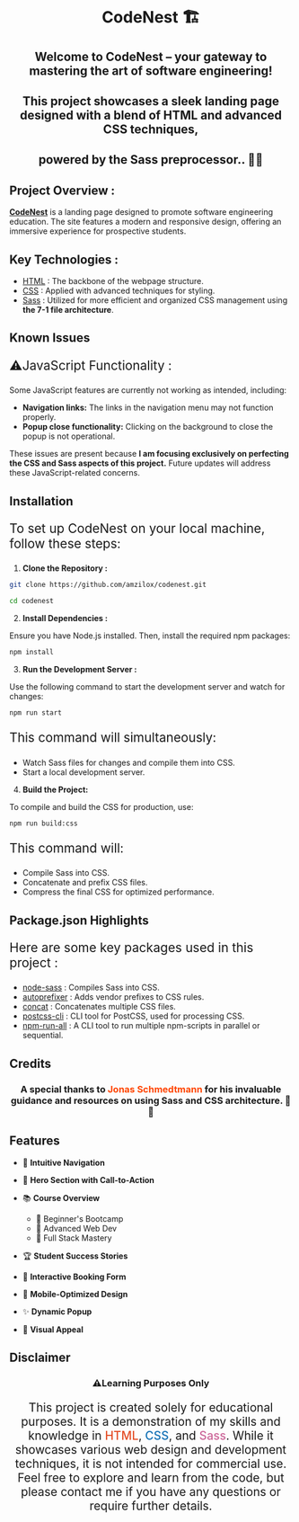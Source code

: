 <h1 align="center">CodeNest 🏗️</h1>

<h2 align="center">
Welcome to CodeNest – your gateway to mastering the art of software engineering!
</h2>

<h2 align="center">This project showcases a sleek landing page designed with a blend of HTML and advanced CSS techniques, 
</h2>

<h2 align="center">powered by the Sass preprocessor.. 🎨🧵
</h2>

##

##

## Project Overview :

**[CodeNest](https://code-nest.netlify.app)** is a landing page designed to promote software engineering education. The site features a modern and responsive design, offering an immersive experience for prospective students.

## Key Technologies :

- [HTML](https://developer.mozilla.org/fr/docs/Web/HTML) : The backbone of the webpage structure.
- [CSS](https://developer.mozilla.org/fr/docs/Web/CSS) : Applied with advanced techniques for styling.
- [Sass](https://sass-lang.com) : Utilized for more efficient and organized CSS management using **the 7-1 file architecture**.

## Known Issues

<p style="font-size: 1.4rem">⚠️JavaScript Functionality :</p>

Some JavaScript features are currently not working as intended, including:

- **Navigation links:** The links in the navigation menu may not function properly.
- **Popup close functionality:** Clicking on the background to close the popup is not operational.

These issues are present because <span style= "font-weight: bold">I am focusing exclusively on perfecting the CSS and Sass aspects of this project.</span> Future updates will address these JavaScript-related concerns.

## Installation

<p style="font-size: 1.4rem">To set up CodeNest on your local machine, follow these steps: </p>

1. **Clone the Repository :**

```sh
git clone https://github.com/amzilox/codenest.git
```

```sh
cd codenest
```

2. **Install Dependencies :**

Ensure you have Node.js installed. Then, install the required npm packages:

```sh
npm install
```

3. **Run the Development Server :**

Use the following command to start the development server and watch for changes:

```sh
npm run start
```

<p style="font-size: 1.4rem">This command will simultaneously:    
</p>

- Watch Sass files for changes and compile them into CSS.
- Start a local development server.

4. **Build the Project:**

To compile and build the CSS for production, use:

```sh
npm run build:css
```

<p style="font-size: 1.4rem">This command will: 
</p>

- Compile Sass into CSS.
- Concatenate and prefix CSS files.
- Compress the final CSS for optimized performance.

## Package.json Highlights

<p style="font-size: 1.4rem">Here are some key packages used in this project :</p>

- [node-sass](https://www.npmjs.com/package/node-sass) : Compiles Sass into CSS.
- [autoprefixer](https://www.npmjs.com/package/autoprefixer) : Adds vendor prefixes to CSS rules.
- [concat](https://www.npmjs.com/package/concat) : Concatenates multiple CSS files.
- [postcss-cli](https://www.npmjs.com/package/postcss-cli) : CLI tool for PostCSS, used for processing CSS.
- [npm-run-all](https://www.npmjs.com/package/npm-run-all) : A CLI tool to run multiple npm-scripts in parallel or sequential.

## Credits

<h3 align="center">A special thanks to <span style="color: orangered">Jonas Schmedtmann</span> for his invaluable guidance and resources on using Sass and CSS architecture. 🙏🌟
</h3>

## Features

- 🚀 **Intuitive Navigation**

- 🌟 **Hero Section with Call-to-Action**

- 📚 **Course Overview**

  - 🥇 Beginner's Bootcamp
  - 🥈 Advanced Web Dev
  - 🥉 Full Stack Mastery

- 🏆 **Student Success Stories**

- 📅 **Interactive Booking Form**

- 📱 **Mobile-Optimized Design**

- ✨ **Dynamic Popup**

- 🎨 **Visual Appeal**

## Disclaimer

<h3 align="center">⚠️Learning Purposes Only
</h3>

<p style="font-size: 1.3rem; text-align: center">This project is created solely for educational purposes. It is a demonstration of my skills and knowledge in <span style="color: #E44D26; font-weight:500">HTML</span>, <span style="color: #1572B6; font-weight:500">CSS</span>, and <span style="color: #CC6699; font-weight:500">Sass</span>. While it showcases various web design and development techniques, it is not intended for commercial use. Feel free to explore and learn from the code, but please contact me if you have any questions or require further details.
</p>
